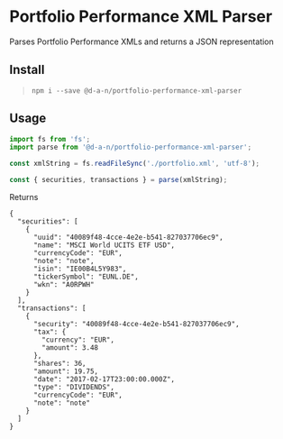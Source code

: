 # Portfolio Performance XML Parser

Parses Portfolio Performance XMLs and returns a JSON representation

## Install

> `npm i --save @d-a-n/portfolio-performance-xml-parser`

## Usage

```javascript
import fs from 'fs';
import parse from '@d-a-n/portfolio-performance-xml-parser';

const xmlString = fs.readFileSync('./portfolio.xml', 'utf-8');

const { securities, transactions } = parse(xmlString);
```

Returns

```
{
  "securities": [
    {
      "uuid": "40089f48-4cce-4e2e-b541-827037706ec9",
      "name": "MSCI World UCITS ETF USD",
      "currencyCode": "EUR",
      "note": "note",
      "isin": "IE00B4L5Y983",
      "tickerSymbol": "EUNL.DE",
      "wkn": "A0RPWH"
    }
  ],
  "transactions": [
    {
      "security": "40089f48-4cce-4e2e-b541-827037706ec9",
      "tax": {
        "currency": "EUR",
        "amount": 3.48
      },
      "shares": 36,
      "amount": 19.75,
      "date": "2017-02-17T23:00:00.000Z",
      "type": "DIVIDENDS",
      "currencyCode": "EUR",
      "note": "note"
    }
  ]
}
```
